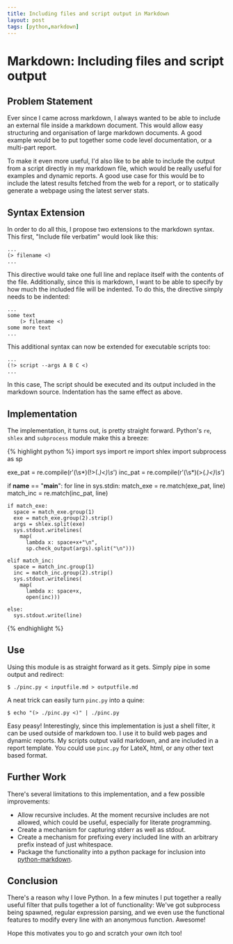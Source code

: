 ```yaml
---
title: Including files and script output in Markdown
layout: post
tags: [python,markdown]
---
```


Markdown: Including files and script output 
===========================================

Problem Statement
-----------------
Ever since I came across markdown, I always wanted to be able to include an external file inside a markdown document. This would allow easy structuring and organisation of large markdown documents. A good example would be to put together some code level documentation, or a multi-part report. 

To make it even more useful, I'd also like to be able to include the output from a script directly in my markdown file, which would be really useful for examples and dynamic reports. A good use case for this would be to include the latest results fetched from the web for a report, or to statically generate a webpage using the latest server stats.

Syntax Extension
----------------
In order to do all this, I propose two extensions to the markdown syntax. This first, "Include file verbatim" would look like this:

    ...
    (> filename <)
    ...

This directive would take one full line and replace itself with the contents of the file. Additionally, since this is markdown, I want to be able to specify by how much the included file will be indented. To do this, the directive simply needs to be indented:

    ...
    some text
        (> filename <)
    some more text
    ...
 
This additional syntax can now be extended for executable scripts too:

    ...
    (!> script --args A B C <)
    ...

In this case, The script should be executed and its output included in the markdown source. Indentation has the same effect as above.

Implementation
--------------
The implementation, it turns out, is pretty straight forward. Python's `re`, `shlex` and `subprocess` module make this a breeze:

{% highlight python %}
import sys
import re
import shlex
import subprocess as sp
 
exe_pat = re.compile(r'(\s*)\(!>(.*)<\)\s*')
inc_pat = re.compile(r'(\s*)\(>(.*)<\)\s*')
 
if __name__ == "__main__":
  for line in sys.stdin:
    match_exe = re.match(exe_pat, line)
    match_inc = re.match(inc_pat, line)

    if match_exe:
      space = match_exe.group(1)
      exe = match_exe.group(2).strip()
      args = shlex.split(exe)
      sys.stdout.writelines(
        map(
          lambda x: space+x+"\n", 
          sp.check_output(args).split("\n")))

    elif match_inc:
      space = match_inc.group(1)
      inc = match_inc.group(2).strip()
      sys.stdout.writelines(
        map(
          lambda x: space+x, 
          open(inc)))

    else:
      sys.stdout.write(line)
{% endhighlight %}

Use
---
Using this module is as straight forward as it gets. Simply pipe in some output and redirect:

    $ ./pinc.py < inputfile.md > outputfile.md

A neat trick can easily turn `pinc.py` into a quine:

    $ echo "(> ./pinc.py <)" | ./pinc.py

Easy peasy! Interestingly, since this implementation is just a shell filter, it can be used outside of markdown too. I use it to build web pages and dynamic reports. My scripts output vaild markdown, and are included in a report template. You could use `pinc.py` for LateX, html, or any other text based format. 

Further Work
------------
There's several limitations to this implementation, and a few possible improvements:

* Allow recursive includes. At the moment recursive includes are not allowed, which could be useful, especially for literate programming.
* Create a mechanism for capturing stderr as well as stdout.
* Create a mechanism for prefixing every included line with an arbitrary prefix instead of just whitespace.
* Package the functionality into a python package for inclusion into [python-markdown](http://www.freewisdom.org/projects/python-markdown/).

Conclusion
----------
There's a reason why I love Python. In a few minutes I put together a really useful filter that pulls together a lot of functionality: We've got subprocess being spawned, regular expression parsing, and we even use the functional features to modify every line with an anonymous function. Awesome!

Hope this motivates you to go and scratch your own itch too!


